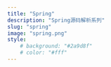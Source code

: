 ```yaml
---
title: "Spring"
description: "Spring源码解析系列"
slug: "spring"
image: "spring.png"
style:
    # background: "#2a9d8f"
    # color: "#fff"
---
```

